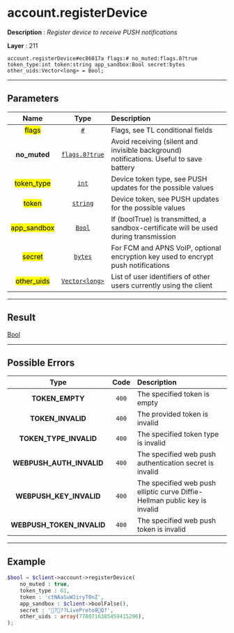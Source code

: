 # account.registerDevice

**Description** : *Register device to receive PUSH notifications*

**Layer** : 211

```tl
account.registerDevice#ec86017a flags:# no_muted:flags.0?true token_type:int token:string app_sandbox:Bool secret:bytes other_uids:Vector<long> = Bool;
```

---

## Parameters

| Name | Type | Description |
| :---: | :---: | :--- |
| <mark>flags</mark> | [`#`](type/#) | Flags, see TL conditional fields |
| **no_muted** | [`flags.0?true`](type/true) | Avoid receiving (silent and invisible background) notifications. Useful to save battery |
| <mark>token_type</mark> | [`int`](type/int) | Device token type, see PUSH updates for the possible values |
| <mark>token</mark> | [`string`](type/string) | Device token, see PUSH updates for the possible values |
| <mark>app_sandbox</mark> | [`Bool`](type/Bool) | If (boolTrue) is transmitted, a sandbox-certificate will be used during transmission |
| <mark>secret</mark> | [`bytes`](type/bytes) | For FCM and APNS VoIP, optional encryption key used to encrypt push notifications |
| <mark>other_uids</mark> | [`Vector<long>`](type/long) | List of user identifiers of other users currently using the client |

---

## Result

[Bool](type/Bool)

---

## Possible Errors

| Type | Code | Description |
| :---: | :---: | :--- |
| **TOKEN_EMPTY** | `400` | The specified token is empty |
| **TOKEN_INVALID** | `400` | The provided token is invalid |
| **TOKEN_TYPE_INVALID** | `400` | The specified token type is invalid |
| **WEBPUSH_AUTH_INVALID** | `400` | The specified web push authentication secret is invalid |
| **WEBPUSH_KEY_INVALID** | `400` | The specified web push elliptic curve Diffie-Hellman public key is invalid |
| **WEBPUSH_TOKEN_INVALID** | `400` | The specified web push token is invalid |

---

## Example

```php
$bool = $client->account->registerDevice(
	no_muted : true,
	token_type : 61,
	token : 'ctNAaSuWJiryT0nZ',
	app_sandbox : $client->boolFalse(),
	secret : '???LiveProto9Q?',
	other_uids : array(7780716385459415296),
);
```